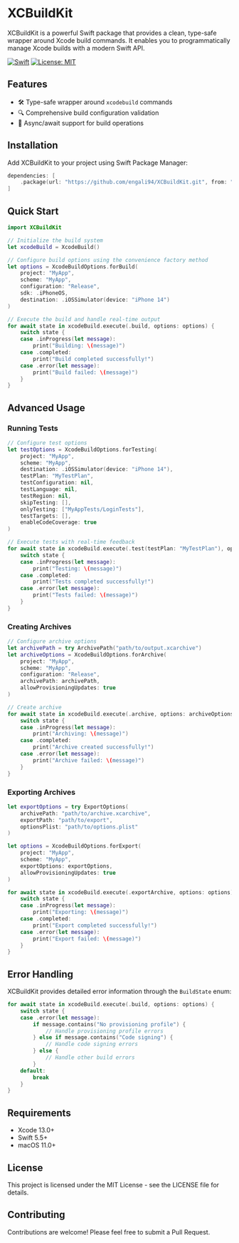 # XCBuildKit

XCBuildKit is a powerful Swift package that provides a clean, type-safe wrapper around Xcode build commands. It enables you to programmatically manage Xcode builds with a modern Swift API.

[![Swift](https://img.shields.io/badge/Swift-5.5+-orange.svg)](https://swift.org)
[![License: MIT](https://img.shields.io/badge/License-MIT-yellow.svg)](https://opensource.org/licenses/MIT)

## Features

- 🛠 Type-safe wrapper around `xcodebuild` commands
- 🔍 Comprehensive build configuration validation
- 🚀 Async/await support for build operations

## Installation

Add XCBuildKit to your project using Swift Package Manager:

```swift
dependencies: [
    .package(url: "https://github.com/engali94/XCBuildKit.git", from: "0.0.1")
]
```

## Quick Start

```swift
import XCBuildKit

// Initialize the build system
let xcodeBuild = XcodeBuild()

// Configure build options using the convenience factory method
let options = XcodeBuildOptions.forBuild(
    project: "MyApp",
    scheme: "MyApp",
    configuration: "Release",
    sdk: .iPhoneOS,
    destination: .iOSSimulator(device: "iPhone 14")
)

// Execute the build and handle real-time output
for await state in xcodeBuild.execute(.build, options: options) {
    switch state {
    case .inProgress(let message):
        print("Building: \(message)")
    case .completed:
        print("Build completed successfully!")
    case .error(let message):
        print("Build failed: \(message)")
    }
}
```

## Advanced Usage

### Running Tests

```swift
// Configure test options
let testOptions = XcodeBuildOptions.forTesting(
    project: "MyApp",
    scheme: "MyApp",
    destination: .iOSSimulator(device: "iPhone 14"),
    testPlan: "MyTestPlan",
    testConfiguration: nil,
    testLanguage: nil,
    testRegion: nil,
    skipTesting: [],
    onlyTesting: ["MyAppTests/LoginTests"],
    testTargets: [],
    enableCodeCoverage: true
)

// Execute tests with real-time feedback
for await state in xcodeBuild.execute(.test(testPlan: "MyTestPlan"), options: testOptions) {
    switch state {
    case .inProgress(let message):
        print("Testing: \(message)")
    case .completed:
        print("Tests completed successfully!")
    case .error(let message):
        print("Tests failed: \(message)")
    }
}
```

### Creating Archives

```swift
// Configure archive options
let archivePath = try ArchivePath("path/to/output.xcarchive")
let archiveOptions = XcodeBuildOptions.forArchive(
    project: "MyApp",
    scheme: "MyApp",
    configuration: "Release",
    archivePath: archivePath,
    allowProvisioningUpdates: true
)

// Create archive
for await state in xcodeBuild.execute(.archive, options: archiveOptions) {
    switch state {
    case .inProgress(let message):
        print("Archiving: \(message)")
    case .completed:
        print("Archive created successfully!")
    case .error(let message):
        print("Archive failed: \(message)")
    }
}
```

### Exporting Archives

```swift
let exportOptions = try ExportOptions(
    archivePath: "path/to/archive.xcarchive",
    exportPath: "path/to/export",
    optionsPlist: "path/to/options.plist"
)

let options = XcodeBuildOptions.forExport(
    project: "MyApp",
    scheme: "MyApp",
    exportOptions: exportOptions,
    allowProvisioningUpdates: true
)

for await state in xcodeBuild.execute(.exportArchive, options: options) {
    switch state {
    case .inProgress(let message):
        print("Exporting: \(message)")
    case .completed:
        print("Export completed successfully!")
    case .error(let message):
        print("Export failed: \(message)")
    }
}
```

## Error Handling

XCBuildKit provides detailed error information through the `BuildState` enum:

```swift
for await state in xcodeBuild.execute(.build, options: options) {
    switch state {
    case .error(let message):
        if message.contains("No provisioning profile") {
            // Handle provisioning profile errors
        } else if message.contains("Code signing") {
            // Handle code signing errors
        } else {
            // Handle other build errors
        }
    default:
        break
    }
}
```

## Requirements

- Xcode 13.0+
- Swift 5.5+
- macOS 11.0+

## License

This project is licensed under the MIT License - see the LICENSE file for details.

## Contributing

Contributions are welcome! Please feel free to submit a Pull Request.
